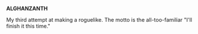 **ALGHANZANTH**

My third attempt at making a roguelike. The motto is the all-too-familiar "I'll finish it this time."